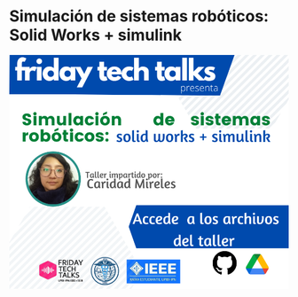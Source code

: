 # Simulación de sistemas robóticos: Solid Works + simulink



![Alt text](FTTv3.png?raw=true "Optional Title")
